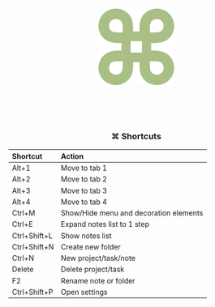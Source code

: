 <div align="center">

<br><br><br>

<img src="../imgs/mac-command.png" width="30%"/>

<br><br><br>

### ⌘ Shortcuts

| Shortcut          | Action                                  |
|:------------------|:----------------------------------------|
| Alt+1             | Move to tab 1                           |
| Alt+2             | Move to tab 2                           |
| Alt+3             | Move to tab 3                           |
| Alt+4             | Move to tab 4                           |
| Ctrl+M            | Show/Hide menu and decoration elements  |
| Ctrl+E            | Expand notes list to 1 step             |
| Ctrl+Shift+L      | Show notes list                         |
| Ctrl+Shift+N      | Create new folder                       |
| Ctrl+N            | New project/task/note                   |
| Delete            | Delete project/task                     |
| F2                | Rename note or folder                   |
| Ctrl+Shift+P      | Open settings                           |

</div>
